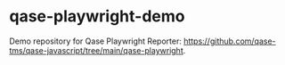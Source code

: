 # qase-playwright-demo
Demo repository for Qase Playwright Reporter: https://github.com/qase-tms/qase-javascript/tree/main/qase-playwright.
